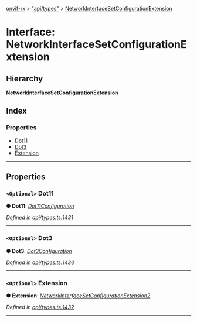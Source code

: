 [onvif-rx](../README.md) > ["api/types"](../modules/_api_types_.md) > [NetworkInterfaceSetConfigurationExtension](../interfaces/_api_types_.networkinterfacesetconfigurationextension.md)

# Interface: NetworkInterfaceSetConfigurationExtension

## Hierarchy

**NetworkInterfaceSetConfigurationExtension**

## Index

### Properties

* [Dot11](_api_types_.networkinterfacesetconfigurationextension.md#dot11)
* [Dot3](_api_types_.networkinterfacesetconfigurationextension.md#dot3)
* [Extension](_api_types_.networkinterfacesetconfigurationextension.md#extension)

---

## Properties

<a id="dot11"></a>

### `<Optional>` Dot11

**● Dot11**: *[Dot11Configuration](_api_types_.dot11configuration.md)*

*Defined in [api/types.ts:1431](https://github.com/patrickmichalina/onvif-rx/blob/f117e44/src/api/types.ts#L1431)*

___
<a id="dot3"></a>

### `<Optional>` Dot3

**● Dot3**: *[Dot3Configuration](_api_types_.dot3configuration.md)*

*Defined in [api/types.ts:1430](https://github.com/patrickmichalina/onvif-rx/blob/f117e44/src/api/types.ts#L1430)*

___
<a id="extension"></a>

### `<Optional>` Extension

**● Extension**: *[NetworkInterfaceSetConfigurationExtension2](_api_types_.networkinterfacesetconfigurationextension2.md)*

*Defined in [api/types.ts:1432](https://github.com/patrickmichalina/onvif-rx/blob/f117e44/src/api/types.ts#L1432)*

___

